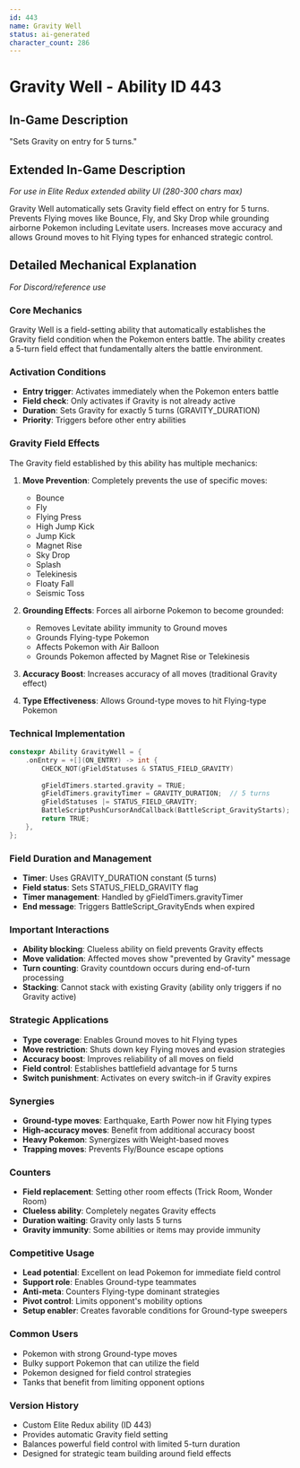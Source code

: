 ```yaml
---
id: 443
name: Gravity Well
status: ai-generated
character_count: 286
---
```


# Gravity Well - Ability ID 443

## In-Game Description
"Sets Gravity on entry for 5 turns."

## Extended In-Game Description
*For use in Elite Redux extended ability UI (280-300 chars max)*

Gravity Well automatically sets Gravity field effect on entry for 5 turns. Prevents Flying moves like Bounce, Fly, and Sky Drop while grounding airborne Pokemon including Levitate users. Increases move accuracy and allows Ground moves to hit Flying types for enhanced strategic control.

## Detailed Mechanical Explanation
*For Discord/reference use*

### Core Mechanics
Gravity Well is a field-setting ability that automatically establishes the Gravity field condition when the Pokemon enters battle. The ability creates a 5-turn field effect that fundamentally alters the battle environment.

### Activation Conditions
- **Entry trigger**: Activates immediately when the Pokemon enters battle
- **Field check**: Only activates if Gravity is not already active
- **Duration**: Sets Gravity for exactly 5 turns (GRAVITY_DURATION)
- **Priority**: Triggers before other entry abilities

### Gravity Field Effects
The Gravity field established by this ability has multiple mechanics:

1. **Move Prevention**: Completely prevents the use of specific moves:
   - Bounce
   - Fly
   - Flying Press
   - High Jump Kick
   - Jump Kick
   - Magnet Rise
   - Sky Drop
   - Splash
   - Telekinesis
   - Floaty Fall
   - Seismic Toss

2. **Grounding Effects**: Forces all airborne Pokemon to become grounded:
   - Removes Levitate ability immunity to Ground moves
   - Grounds Flying-type Pokemon
   - Affects Pokemon with Air Balloon
   - Grounds Pokemon affected by Magnet Rise or Telekinesis

3. **Accuracy Boost**: Increases accuracy of all moves (traditional Gravity effect)

4. **Type Effectiveness**: Allows Ground-type moves to hit Flying-type Pokemon

### Technical Implementation
```c
constexpr Ability GravityWell = {
    .onEntry = +[](ON_ENTRY) -> int {
        CHECK_NOT(gFieldStatuses & STATUS_FIELD_GRAVITY)
        
        gFieldTimers.started.gravity = TRUE;
        gFieldTimers.gravityTimer = GRAVITY_DURATION;  // 5 turns
        gFieldStatuses |= STATUS_FIELD_GRAVITY;
        BattleScriptPushCursorAndCallback(BattleScript_GravityStarts);
        return TRUE;
    },
};
```

### Field Duration and Management
- **Timer**: Uses GRAVITY_DURATION constant (5 turns)
- **Field status**: Sets STATUS_FIELD_GRAVITY flag
- **Timer management**: Handled by gFieldTimers.gravityTimer
- **End message**: Triggers BattleScript_GravityEnds when expired

### Important Interactions
- **Ability blocking**: Clueless ability on field prevents Gravity effects
- **Move validation**: Affected moves show "prevented by Gravity" message
- **Turn counting**: Gravity countdown occurs during end-of-turn processing
- **Stacking**: Cannot stack with existing Gravity (ability only triggers if no Gravity active)

### Strategic Applications
- **Type coverage**: Enables Ground moves to hit Flying types
- **Move restriction**: Shuts down key Flying moves and evasion strategies
- **Accuracy boost**: Improves reliability of all moves on field
- **Field control**: Establishes battlefield advantage for 5 turns
- **Switch punishment**: Activates on every switch-in if Gravity expires

### Synergies
- **Ground-type moves**: Earthquake, Earth Power now hit Flying types
- **High-accuracy moves**: Benefit from additional accuracy boost
- **Heavy Pokemon**: Synergizes with Weight-based moves
- **Trapping moves**: Prevents Fly/Bounce escape options

### Counters
- **Field replacement**: Setting other room effects (Trick Room, Wonder Room)
- **Clueless ability**: Completely negates Gravity effects
- **Duration waiting**: Gravity only lasts 5 turns
- **Gravity immunity**: Some abilities or items may provide immunity

### Competitive Usage
- **Lead potential**: Excellent on lead Pokemon for immediate field control
- **Support role**: Enables Ground-type teammates
- **Anti-meta**: Counters Flying-type dominant strategies
- **Pivot control**: Limits opponent's mobility options
- **Setup enabler**: Creates favorable conditions for Ground-type sweepers

### Common Users
- Pokemon with strong Ground-type moves
- Bulky support Pokemon that can utilize the field
- Pokemon designed for field control strategies
- Tanks that benefit from limiting opponent options

### Version History
- Custom Elite Redux ability (ID 443)
- Provides automatic Gravity field setting
- Balances powerful field control with limited 5-turn duration
- Designed for strategic team building around field effects